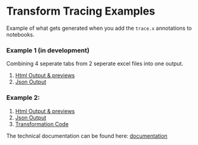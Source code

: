 
# Transform Tracing Examples

Example of what gets generated when you add the `trace.x` annotations to notebooks.

### Example 1 (in development)

Combining 4 seperate tabs from 2 seperate excel files into one output.

1. [Html Output & previews](ilch-combined-dataset.html)
2. [Json Output](ilch-combined-dataset.json)

### Example 2: 

1. [Html Output & previews](gdp-at-current-prices-real-time-database-ybha.html)
2. [Json Output](gdp-at-current-prices-real-time-database-ybha.json)
3. [Transformation Code](gdp-at-current-prices-real-time-database-ybha.py)


The technical documentation can be found here: [documentation](documentation.md)
